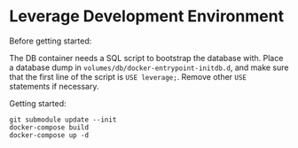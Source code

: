 # Leverage Development Environment

Before getting started:

The DB container needs a SQL script to
bootstrap the database with. Place a
database dump in `volumes/db/docker-entrypoint-initdb.d`,
and make sure that the first line of the script is
`USE leverage;`. Remove other `USE` statements
if necessary.

Getting started:

```
git submodule update --init
docker-compose build
docker-compose up -d
```
